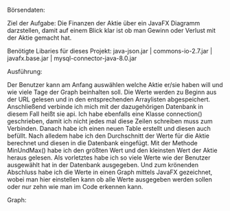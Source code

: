 Börsendaten:

Ziel der Aufgabe:
Die Finanzen der Aktie über ein JavaFX Diagramm darzstellen, damit auf einem Blick klar ist ob man Gewinn oder Verlust mit der Aktie gemacht hat.

Benötigte Libaries für dieses Projekt: 
java-json.jar | commons-io-2.7.jar | javafx.base.jar | mysql-connector-java-8.0.jar
   
Ausführung:

Der Benutzer kann am Anfang auswählen welche Aktie er/sie haben will und wie viele Tage der Graph beinhalten soll.
Die Werte werden zu Beginn aus der URL gelesen und in den entsprechenden Arraylisten abgespeichert. Anschließend verbinde ich mich mit der dazugehörigen Datenbank in diesem Fall heißt sie api. Ich habe ebenfalls eine Klasse connection() geschrieben, damit ich nicht jedes mal diese Zeilen schreiben muss zum Verbinden. Danach habe ich einen neuen Table erstellt und diesen auch befüllt. Nach alledem habe ich den Durchschnitt der Werte für die Aktie berechnet und diesen in die Datenbank eingefügt. Mit der Methode MinUndMax() habe ich den größten Wert und den kleinsten Wert der Aktie heraus gelesen. Als vorletztes habe ich so viele Werte wie der Benutzer ausgewählt hat in der Datenbank ausgegeben. Und zum krönenden Abschluss habe ich die Werte in einen Graph mittels JavaFX gezeichnet, wobei man hier einstellen kann ob alle Werte ausgegeben werden sollen oder nur zehn wie man im Code erkennen kann.

Graph: 

